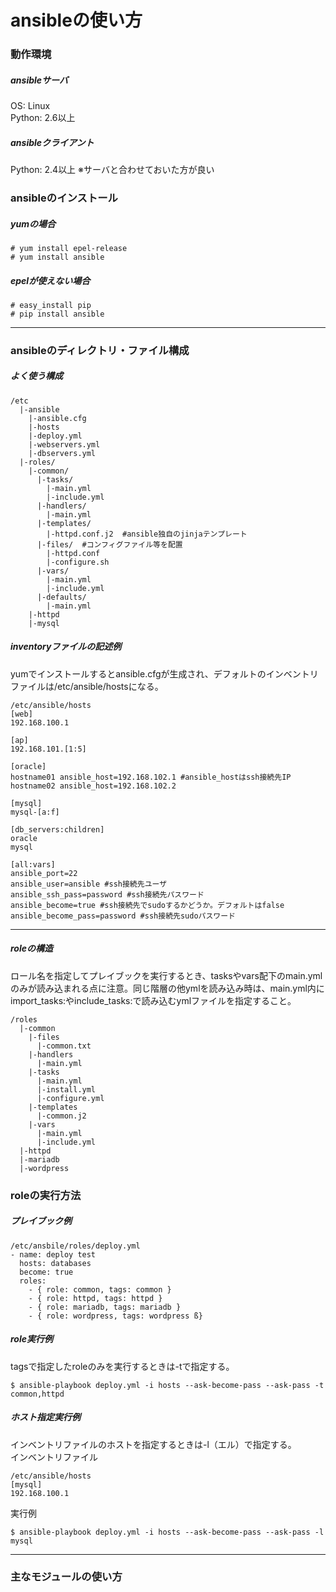 # ansibleの使い方

### 動作環境

##### ansibleサーバ
OS: Linux  
Python: 2.6以上

##### ansibleクライアント
Python: 2.4以上
※サーバと合わせておいた方が良い

### ansibleのインストール
##### yumの場合
```
# yum install epel-release
# yum install ansible
```

##### epelが使えない場合
```
# easy_install pip
# pip install ansible
```

---

### ansibleのディレクトリ・ファイル構成
##### よく使う構成

```
/etc  
  |-ansible  
    |-ansible.cfg  
    |-hosts            
    |-deploy.yml  
    |-webservers.yml  
    |-dbservers.yml  
  |-roles/  
    |-common/  
      |-tasks/  
        |-main.yml  
        |-include.yml  
      |-handlers/  
        |-main.yml  
      |-templates/  
        |-httpd.conf.j2  #ansible独自のjinjaテンプレート
      |-files/  #コンフィグファイル等を配置
        |-httpd.conf  
        |-configure.sh  
      |-vars/  
        |-main.yml  
        |-include.yml
      |-defaults/  
        |-main.yml  
    |-httpd
    |-mysql  
```   

##### inventoryファイルの記述例
yumでインストールするとansible.cfgが生成され、デフォルトのインベントリファイルは/etc/ansible/hostsになる。
```
/etc/ansible/hosts
[web]
192.168.100.1

[ap]
192.168.101.[1:5]

[oracle]
hostname01 ansible_host=192.168.102.1 #ansible_hostはssh接続先IP
hostname02 ansible_host=192.168.102.2

[mysql]
mysql-[a:f]

[db_servers:children]
oracle
mysql

[all:vars]
ansible_port=22
ansible_user=ansible #ssh接続先ユーザ
ansible_ssh_pass=password #ssh接続先パスワード
ansible_become=true #ssh接続先でsudoするかどうか。デフォルトはfalse
ansible_become_pass=password #ssh接続先sudoパスワード
```

---

##### roleの構造
ロール名を指定してプレイブックを実行するとき、tasksやvars配下のmain.ymlのみが読み込まれる点に注意。同じ階層の他ymlを読み込み時は、main.yml内にimport_tasks:やinclude_tasks:で読み込むymlファイルを指定すること。

```
/roles
  |-common
    |-files
      |-common.txt  
    |-handlers
      |-main.yml  
    |-tasks
      |-main.yml
      |-install.yml
      |-configure.yml  
    |-templates
      |-common.j2
    |-vars
      |-main.yml
      |-include.yml
  |-httpd
  |-mariadb  
  |-wordpress
```  

### roleの実行方法
##### プレイブック例
```
/etc/ansbile/roles/deploy.yml
- name: deploy test
  hosts: databases
  become: true
  roles:
    - { role: common, tags: common }
    - { role: httpd, tags: httpd }
    - { role: mariadb, tags: mariadb }
    - { role: wordpress, tags: wordpress ß}
```

##### role実行例
tagsで指定したroleのみを実行するときは-tで指定する。

```
$ ansible-playbook deploy.yml -i hosts --ask-become-pass --ask-pass -t common,httpd
```

##### ホスト指定実行例
インベントリファイルのホストを指定するときは-l（エル）で指定する。  
インベントリファイル
```
/etc/ansible/hosts  
[mysql]  
192.168.100.1
```

実行例
```
$ ansible-playbook deploy.yml -i hosts --ask-become-pass --ask-pass -l mysql
```

---

### 主なモジュールの使い方

#####
```

```

#####
```

```
